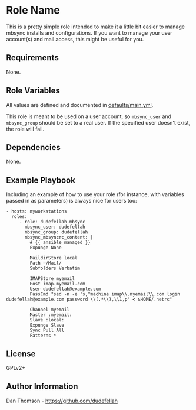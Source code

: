 Role Name
=========

This is a pretty simple role intended to make it a little bit easier to manage
mbsync installs and configurations. If you want to manage your user account(s)
and mail access, this might be useful for you.

Requirements
------------

None.

Role Variables
--------------

All values are defined and documented in [defaults/main.yml](defaults/main.yml).

This role is meant to be used on a user account, so `mbsync_user` and
`mbsync_group` should be set to a real user. If the specified user doesn't
exist, the role will fail.

Dependencies
------------

None.

Example Playbook
----------------

Including an example of how to use your role (for instance, with variables passed in as parameters) is always nice for users too:

    - hosts: myworkstations
      roles:
         - role: dudefellah.mbsync
           mbsync_user: dudefellah
           mbsync_group: dudefellah
           mbsync_mbsyncrc_content: |
             # {{ ansible_managed }}
             Expunge None

             MaildirStore local
             Path ~/Mail/
             Subfolders Verbatim

             IMAPStore myemail
             Host imap.myemail.com
             User dudefellah@example.com
             PassCmd "sed -n -e 's,^machine imap\\.myemail\\.com login dudefellah@example.com password \\(.*\\),\\1,p' < $HOME/.netrc"

             Channel myemail
             Master :myemail:
             Slave :local:
             Expunge Slave
             Sync Pull All
             Patterns *

License
-------

GPLv2+

Author Information
------------------

Dan Thomson - https://github.com/dudefellah
